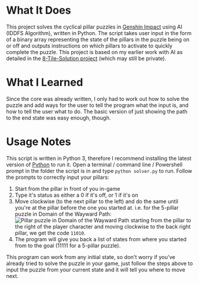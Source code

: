 # What It Does #
This project solves the cyclical pillar puzzles in [Genshin Impact](https://genshin.mihoyo.com/) using AI (IDDFS
 Algorithm), written in Python. The script takes user input in the form of a binary array representing the state of
  the pillars in the puzzle being on or off and outputs instructions on which pillars to activate to quickly complete
   the puzzle. This project is based on my earlier work with AI as detailed in the 
    [8-Tile-Solution project](https://github.com/TJEEPOT/8-Tile-Solution) (which may still be private). 

# What I Learned #
Since the core was already written, I only had to work out how to solve the puzzle and add ways for the user to tell
 the program what the input is, and how to tell the user what to do. The basic version of just showing the path to
  the end state was easy enough, though.

# Usage Notes #
This script is written in Python 3, therefore I recommend installing the latest version of
 [Python](https://www.python.org/downloads/) to run it. Open a terminal / command line / Powershell prompt in the
  folder the script is in and type ```python solver.py``` to run. Follow the prompts to correctly input your pillars: 
1. Start from the pillar in front of you in-game 
2. Type it's status as either a 0 if it's off, or 1 if it's on
3. Move clockwise (to the next pillar to the left) and do the same until you're at the pillar before the one you
 started at. i.e. for the 5-pillar puzzle in Domain of the Wayward Path: ![Pillar puzzle in Domain of the Wayward Path
 ](https://static.gosunoob.com/img/1/2020/10/domain-of-the-wayward-path-genshin-impact-1024x576.jpg) starting from
  the pillar to the right of the player character and moving clockwise to the back right pillar, we get the code
   `11010`.
4. The program will give you back a list of states from where you started from to the goal (11111 for a 5-pillar
 puzzle).
 
This program can work from any initial state, so don't worry if you've already tried to solve the puzzle in your game,
 just follow the steps above to input the puzzle from your current state and it will tell you where to move next.